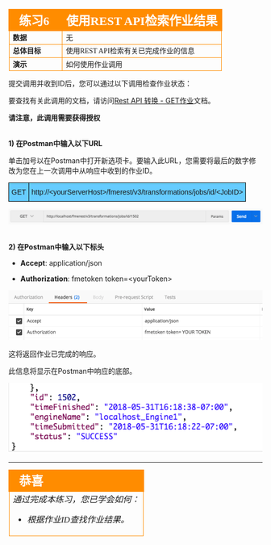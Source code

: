 <table style="border-spacing: 0px;border-collapse: collapse;font-family:serif">
<tr>
<td width=25% style="vertical-align:middle;background-color:darkorange;border: 2px solid darkorange">
<i class="fa fa-cogs fa-lg fa-pull-left fa-fw" style="color:white;padding-right: 12px;vertical-align:text-top"></i>
<span style="color:white;font-size:x-large;font-weight: bold">练习6</span>
</td>
<td style="border: 2px solid darkorange;background-color:darkorange;color:white">
<span style="color:white;font-size:x-large;font-weight: bold">使用REST API检索作业结果</span>
</td>
</tr>

<tr>
<td style="border: 1px solid darkorange; font-weight: bold">数据</td>
<td style="border: 1px solid darkorange">无</td>
</tr>

<tr>
<td style="border: 1px solid darkorange; font-weight: bold">总体目标</td>
<td style="border: 1px solid darkorange">使用REST API检索有关已完成作业的信息 </td>
</tr>

<tr>
<td style="border: 1px solid darkorange; font-weight: bold">演示	</td>
<td style="border: 1px solid darkorange">如何使用作业调用</td>
</tr>


</table>

提交调用并收到ID后，您可以通过以下调用检查作业状态：

要查找有关此调用的文档，请访问[Rest API 转换 - GET作业](https://docs.safe.com/fme/html/FME_REST/apidoc/v3/index.html#!/transformations/get_get_13)文档。

**请注意，此调用需要获得授权**

<br>**1) 在Postman中输入以下URL**

单击加号以在Postman中打开新选项卡。要输入此URL，您需要将最后的数字修改为您在上一次调用中从响应中收到的作业ID。

<!--GET Table-->
<style type="text/css">
.tg  {border-collapse:collapse;border-spacing:0;}
.tg td{font-family:Arial, sans-serif;font-size:14px;padding:10px 5px;border-style:solid;border-width:1px;overflow:hidden;word-break:normal;border-color:black;}
.tg th{font-family:Arial, sans-serif;font-size:14px;font-weight:normal;padding:10px 5px;border-style:solid;border-width:1px;overflow:hidden;word-break:normal;border-color:black;}
.tg .tg-ej3l{background-color:#66ccff;vertical-align:top}
.tg .tg-ufe5{background-color:#66ccff;vertical-align:top}
</style>
<table class="tg" style="table-layout: fixed; width: 100%">
  <tr>
    <th class="tg-ej3l">GET</th>
    <th class="tg-ufe5" style="word-wrap: break-word">http://&lt;yourServerHost&#62;/fmerest/v3/transformations/jobs/id/&lt;JobID>
    </th>
  </tr>
</table>



![](./Images/image4.3.1.JobURL.png)



<br>**2) 在Postman中输入以下标头**

- **Accept**: application/json

- **Authorization**: fmetoken token=&lt;yourToken>

![](./Images/image4.3.2.JobHeaders.png)


这将返回作业已完成的响应。

此信息将显示在Postman中响应的底部。

![](./Images/image4.3.3.Response.png)

---

<!--Exercise Congratulations Section-->

<table style="border-spacing: 0px">
<tr>
<td style="vertical-align:middle;background-color:darkorange;border: 2px solid darkorange">
<i class="fa fa-thumbs-o-up fa-lg fa-pull-left fa-fw" style="color:white;padding-right: 12px;vertical-align:text-top"></i>
<span style="color:white;font-size:x-large;font-weight: bold;font-family:serif">恭喜</span>
</td>
</tr>

<tr>
<td style="border: 1px solid darkorange">
<span style="font-family:serif; font-style:italic; font-size:larger">
通过完成本练习，您已学会如何：
<br>
<ul><li>根据作业ID查找作业结果。</li>

</li>

</span>
</td>
</tr>
</table>
